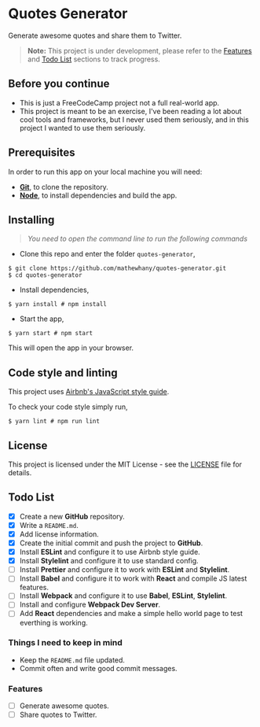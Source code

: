 # Quotes Generator
Generate awesome quotes and share them to Twitter.

> **Note:** This project is under development, please refer to the [Features](#features) and [Todo List](#todo-list) sections to track progress.

## Before you continue
- This is just a FreeCodeCamp project not a full real-world app.
- This project is meant to be an exercise, I've been reading a lot about cool tools and frameworks, but I never used them seriously, and in this project I wanted to use them seriously.

## Prerequisites
In order to run this app on your local machine you will need:
- [**Git**](https://git-scm.com/), to clone the repository.
- [**Node**](https://nodejs.org/), to install dependencies and build the app.

## Installing
> _You need to open the command line to run the following commands_

- Clone this repo and enter the folder `quotes-generator`,

```shell
$ git clone https://github.com/mathewhany/quotes-generator.git
$ cd quotes-generator
```

- Install dependencies,

```shell
$ yarn install # npm install
```

- Start the app,
```shell
$ yarn start # npm start
```
This will open the app in your browser.

## Code style and linting
This project uses [Airbnb's JavaScript style guide](https://github.com/airbnb/javascript).

To check your code style simply run, 

```shell
$ yarn lint # npm run lint
```

## License
This project is licensed under the MIT License - see the [LICENSE](LICENSE) file for details.

## Todo List 
- [x] Create a new **GitHub** repository.
- [x] Write a `README.md`.
- [x] Add license information.
- [x] Create the initial commit and push the project to **GitHub**.
- [x] Install **ESLint** and configure it to use Airbnb style guide.
- [x] Install **Stylelint** and configure it to use standard config.
- [ ] Install **Prettier** and configure it to work with **ESLint** and **Stylelint**.
- [ ] Install **Babel** and configure it to work with **React** and compile JS latest features.
- [ ] Install **Webpack** and configure it to use **Babel**, **ESLint**, **Stylelint**.
- [ ] Install and configure **Webpack Dev Server**.
- [ ] Add **React** dependencies and make a simple hello world page to test everthing is working.

### Things I need to keep in mind
- Keep the `README.md` file updated.
- Commit often and write good commit messages.

### Features
- [ ] Generate awesome quotes.
- [ ] Share quotes to Twitter.
